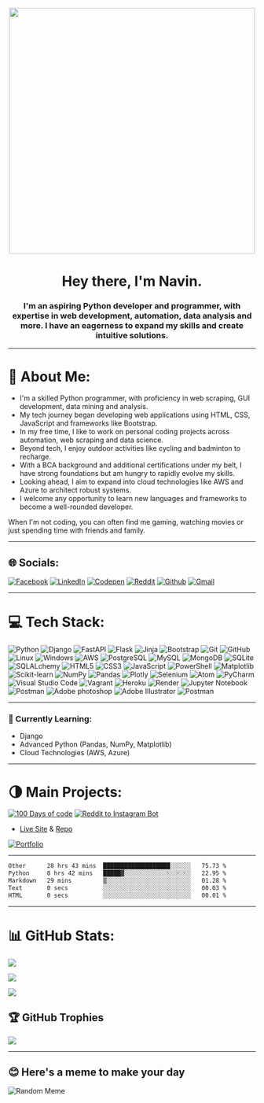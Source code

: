 <p align="center"> <img src="https://user-images.githubusercontent.com/74038190/225813708-98b745f2-7d22-48cf-9150-083f1b00d6c9.gif" width="500"> </p>


<div align="center">
<h1>Hey there, I'm Navin.</h1>
  <h3>I'm an aspiring Python developer and programmer, with expertise in web development, automation, data analysis and more. I have an eagerness to expand my skills and create intuitive solutions.</h3>
</div>
  
----------

# 💫 About Me:

-   I'm a skilled Python programmer, with proficiency in web scraping, GUI development, data mining and analysis.
-   My tech journey began developing web applications using HTML, CSS, JavaScript and frameworks like Bootstrap.
-   In my free time, I like to work on personal coding projects across automation, web scraping and data science.
-   Beyond tech, I enjoy outdoor activities like cycling and badminton to recharge.
-   With a BCA background and additional certifications under my belt, I have strong foundations but am hungry to rapidly evolve my skills.
-   Looking ahead, I aim to expand into cloud technologies like AWS and Azure to architect robust systems.
-   I welcome any opportunity to learn new languages and frameworks to become a well-rounded developer.

When I'm not coding, you can often find me gaming, watching movies or just spending time with friends and family.

----------
## 🌐 Socials:

[![Facebook](https://img.shields.io/badge/Facebook-%231877F2.svg?style=for-the-badge&logo=Facebook&logoColor=white)](https://facebook.com/https://www.facebook.com/navin.rajak.90857)  [![LinkedIn](https://img.shields.io/badge/LinkedIn-0077B5?style=for-the-badge&logo=linkedin&logoColor=white)]([https://www.linkedin.com/in/navinrajak](https://www.linkedin.com/in/navinrajak))  [![Codepen](https://img.shields.io/badge/Codepen-000000?style=for-the-badge&logo=codepen&logoColor=white)](https://codepen.io/navinfeb15) [![Reddit](https://img.shields.io/badge/Reddit-%23FF4500.svg?style=for-the-badge&logo=Reddit&logoColor=white)](https://reddit.com/user/NavinRaja) [![Github](https://img.shields.io/badge/GitHub-100000?style=for-the-badge&logo=github&logoColor=white`)](https://github.com/navinfeb15) [![Gmail](https://img.shields.io/badge/Gmail-D14836?style=for-the-badge&logo=gmail&logoColor=white)](mailto:navinfeb15@gmail.com) 

----------
# 💻 Tech Stack:



![Python](https://img.shields.io/badge/-Python-black?style=flat-square&logo=Python) ![Django](https://img.shields.io/badge/-Django-black?style=flat-square&logo=Django) ![FastAPI](https://img.shields.io/badge/-FastAPI-black?style=flat-square&logo=Fastapi) ![Flask](https://img.shields.io/badge/-Flask-black?style=flat-square&logo=Flask) ![Jinja](https://img.shields.io/badge/-Jinja-black?style=flat-square&logo=Jinja) ![Bootstrap](https://img.shields.io/badge/-Bootstrap-black?style=flat-square&logo=bootstrap) ![Git](https://img.shields.io/badge/-Git-black?style=flat-square&logo=git) ![GitHub](https://img.shields.io/badge/-GitHub-black?style=flat-square&logo=github)  ![Linux](https://img.shields.io/badge/-Linux-black?style=flat-square&logo=Linux)   ![Windows](https://img.shields.io/badge/-Windows-black?style=flat-square&logo=windows) ![AWS](https://img.shields.io/badge/-AWS-black?style=flat-square&logo=Amazon)  ![PostgreSQL](https://img.shields.io/badge/-PostgreSQL-black?style=flat-square&logo=PostgreSQL) ![MySQL](https://img.shields.io/badge/-MySQL-black?style=flat-square&logo=Mysql) ![MongoDB](https://img.shields.io/badge/-MongoDB-black?style=flat-square&logo=MongoDB) ![SQLite](https://img.shields.io/badge/-SQLite-black?style=flat-square&logo=SQLite) ![SQLALchemy](https://img.shields.io/badge/-SQLAlchemy-black?style=flat-square&logo=SQLAlchemy) ![HTML5](https://img.shields.io/badge/-HTML5-black?style=flat-square&logo=html5&logoColor=white) ![CSS3](https://img.shields.io/badge/-CSS3-black?style=flat-square&logo=css3) ![JavaScript](https://img.shields.io/badge/-JavaScript-black?style=flat-square&logo=javascript) ![PowerShell](https://img.shields.io/badge/-PowerShell-black?style=flat-square&logo=powershell)  ![Matplotlib](https://img.shields.io/badge/-Matplotlib-black?style=flat-square&logo=Matplotlib) ![Scikit-learn](https://img.shields.io/badge/-Scikit--learn-black?style=flat-square&logo=Scikit-learn) ![NumPy](https://img.shields.io/badge/-Numpy-black?style=flat-square&logo=numpy) ![Pandas](https://img.shields.io/badge/-Pandas-black?style=flat-square&logo=pandas) ![Plotly](https://img.shields.io/badge/-Plotly-black?style=flat-square&logo=plotly) ![Selenium](https://img.shields.io/badge/-Selenium-black?style=flat-square&logo=selenium) ![Atom](https://img.shields.io/badge/-Atom-black?style=flat-square&logo=atom) ![PyCharm](https://img.shields.io/badge/-PyCharm-black?style=flat-square&logo=pycharm) ![Visual Studio Code](https://img.shields.io/badge/-Visual%20Studio%20Code-black?style=flat-square&logo=visual-studio-code) ![Vagrant](https://img.shields.io/badge/-Vagrant-black?style=flat-square&&logo=vagrant) ![Heroku](https://img.shields.io/badge/-Heroku-black?style=flat-square&&logo=heroku) ![Render](https://img.shields.io/badge/-Render-black?style=flat-square&&logo=render) ![Jupyter Notebook](https://img.shields.io/badge/-Jupyter-black?style=flat-square&logo=jupyter) ![Postman](https://img.shields.io/badge/-Postman-black?style=flat-square&logo=postman) ![Adobe photoshop](https://img.shields.io/badge/-Adobe--Photoshop-black?style=flat-square&logo=Adobe-photoshop) ![Adobe Illustrator](https://img.shields.io/badge/-Adobe--lllustrator-black?style=flat-square&logo=adobe-Illustrator) ![Postman](https://img.shields.io/badge/-Postman-black?style=flat-square&logo=postman)

----------

### 🌄️ Currently Learning:

-   Django
-   Advanced Python (Pandas, NumPy, Matplotlib)
-   Cloud Technologies (AWS, Azure)
----------
# 🌗 Main Projects:


[![100 Days of code](https://github-readme-stats.vercel.app/api/pin/?username=navinfeb15&repo=100-days-of-code&&theme=radical)](https://github.com/navinfeb15/100-days-of-code)
[![Reddit to Instagram Bot](https://github-readme-stats.vercel.app/api/pin/?username=navinfeb15&repo=Reddit-to-instagram&&theme=radical)](https://github.com/navinfeb15/Reddit-to-instagram)

-   [Live Site](https://navinfeb15.github.io/portfolio/)  &  [Repo](https://github.com/navinfeb15/portfolio)

[![Portfolio](https://github-readme-stats.vercel.app/api/pin/?username=navinfeb15&repo=portfolio&&theme=radical)](https://github.com/navinfeb15/portfolio)

----------
<!--START_SECTION:waka-->

```txt
Other      28 hrs 43 mins  ███████████████████░░░░░░   75.73 %
Python     8 hrs 42 mins   █████▓░░░░░░░░░░░░░░░░░░░   22.95 %
Markdown   29 mins         ▒░░░░░░░░░░░░░░░░░░░░░░░░   01.28 %
Text       0 secs          ░░░░░░░░░░░░░░░░░░░░░░░░░   00.03 %
HTML       0 secs          ░░░░░░░░░░░░░░░░░░░░░░░░░   00.01 %
```

<!--END_SECTION:waka-->
----------
# 📊 GitHub Stats:

![](https://github-readme-stats.vercel.app/api?username=navinfeb15&theme=radical&hide_border=false&include_all_commits=true&count_private=true)  
  
![](https://github-readme-streak-stats.herokuapp.com/?user=navinfeb15&theme=radical&hide_border=false)  
  
![](https://github-readme-stats.vercel.app/api/top-langs/?username=navinfeb15&theme=radical&hide_border=false&include_all_commits=true&count_private=true&layout=compact)

## 🏆 GitHub Trophies

![](https://github-profile-trophy.vercel.app/?username=navinfeb15&theme=radical&no-frame=false&no-bg=true&margin-w=4)

----------
## 😊 Here's a meme to make your day


![Random Meme](https://random-memer.navinrajaraja.repl.co/)

